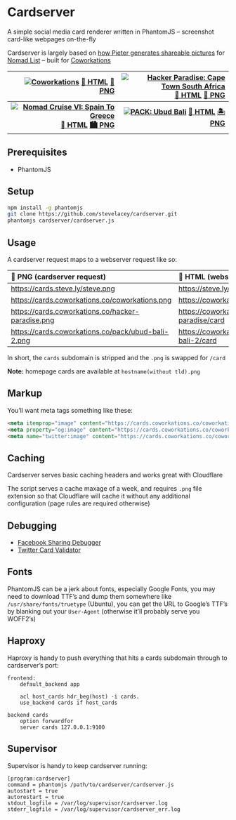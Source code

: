 Cardserver
==========

A simple social media card renderer written in PhantomJS – screenshot card-like webpages on-the-fly

Cardserver is largely based on [how Pieter generates shareable pictures](https://levels.io/phantomjs-social-media-share-pictures) for [Nomad List](https://nomadlist.com) – built for [Coworkations](https://coworkations.co)

| [![Coworkations](https://cards.coworkations.co/coworkations.png)](https://cards.coworkations.co/coworkations.png) [📄 HTML](https://coworkations.co/card) [🌇 PNG](https://cards.coworkations.co/coworkations.png) | [![Hacker Paradise: Cape Town South Africa](https://cards.coworkations.co/hacker-paradise/cape-town-south-africa.png)](https://cards.coworkations.co/hacker-paradise/cape-town-south-africa.png) [📄 HTML](https://coworkations.co/hacker-paradise/cape-town-south-africa/card) [🌄 PNG](https://cards.coworkations.co/hacker-paradise/cape-town-south-africa.png) |
| --: | --: |
| **[![Nomad Cruise VI: Spain To Greece](https://cards.coworkations.co/nomad-cruise/nomad-cruise-vi-spain-to-greece.png)](https://cards.coworkations.co/nomad-cruise/nomad-cruise-vi-spain-to-greece.png) [📄 HTML](https://coworkations.co/nomad-cruise/nomad-cruise-vi-spain-to-greece/card) [🏙 PNG](https://cards.coworkations.co/nomad-cruise/nomad-cruise-vi-spain-to-greece.png)** | **[![PACK: Ubud Bali](https://cards.coworkations.co/pack/ubud-bali-2.png)](https://cards.coworkations.co/pack/ubud-bali-2.png) [📄 HTML](https://coworkations.co/pack/ubud-bali-2/card) [🏝 PNG](https://cards.coworkations.co/pack/ubud-bali-2.png)** |


Prerequisites
-------------

- PhantomJS


Setup
-----

```sh
npm install -g phantomjs
git clone https://github.com/stevelacey/cardserver.git
phantomjs cardserver/cardserver.js
```


Usage
-----

A cardserver request maps to a webserver request like so:

| 🌇 PNG (cardserver request)                        | 📄 HTML (webserver request)                   |
| :------------------------------------------------- | :-------------------------------------------- |
| https://cards.steve.ly/steve.png                   | https://steve.ly/card                         |
| https://cards.coworkations.co/coworkations.png     | https://coworkations.co/card                  |
| https://cards.coworkations.co/hacker-paradise.png  | https://coworkations.co/hacker-paradise/card  |
| https://cards.coworkations.co/pack/ubud-bali-2.png | https://coworkations.co/pack/ubud-bali-2/card |

In short, the `cards` subdomain is stripped and the `.png` is swapped for `/card`

**Note:** homepage cards are available at `hostname(without tld).png`


Markup
------

You’ll want meta tags something like these:

```html
<meta itemprop="image" content="https://cards.coworkations.co/coworkations.png">
<meta property="og:image" content="https://cards.coworkations.co/coworkations.png">
<meta name="twitter:image" content="https://cards.coworkations.co/coworkations.png">
```


Caching
-------

Cardserver serves basic caching headers and works great with Cloudflare

The script serves a cache maxage of a week, and requires `.png` file extension so that Cloudflare will cache it without any additional configuration (page rules are required otherwise)


Debugging
---------

- [Facebook Sharing Debugger](https://developers.facebook.com/tools/debug)
- [Twitter Card Validator](https://cards-dev.twitter.com/validator)


Fonts
-----

PhantomJS can be a jerk about fonts, especially Google Fonts, you may need to download TTF’s and dump them somewhere like `/usr/share/fonts/truetype` (Ubuntu), you can get the URL to Google’s TTF’s by blanking out your `User-Agent` (otherwise it’ll probably serve you WOFF2’s)


Haproxy
-------

Haproxy is handy to push everything that hits a cards subdomain through to cardserver’s port:

```
frontend:
    default_backend app

    acl host_cards hdr_beg(host) -i cards.
    use_backend cards if host_cards

backend cards
    option forwardfor
    server cards 127.0.0.1:9100
```


Supervisor
----------

Supervisor is handy to keep cardserver running:

```
[program:cardserver]
command = phantomjs /path/to/cardserver/cardserver.js
autostart = true
autorestart = true
stdout_logfile = /var/log/supervisor/cardserver.log
stderr_logfile = /var/log/supervisor/cardserver_err.log
```
